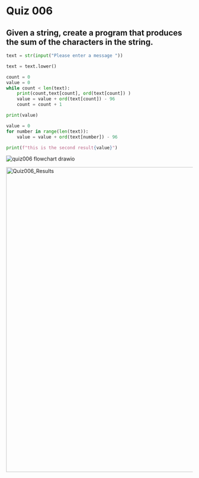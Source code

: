 # Quiz 006
## Given a string, create a program that produces the sum of the characters in the string.
```.py
text = str(input("Please enter a message "))

text = text.lower()

count = 0
value = 0
while count < len(text):
    print(count,text[count], ord(text[count]) )
    value = value + ord(text[count]) - 96
    count = count + 1

print(value)

value = 0
for number in range(len(text)):
    value = value + ord(text[number]) - 96

print(f"this is the second result{value}")
```

![quiz006 flowchart drawio](https://user-images.githubusercontent.com/112055062/190990098-031bfdf2-c781-46a0-82d5-ce392daab892.png)

<img width="824" alt="Quiz006_Results" src="https://user-images.githubusercontent.com/112055062/190990557-393ead7a-30ba-44cc-a8ac-cfe8092ac95b.png">
